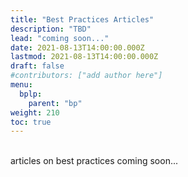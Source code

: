 ```yaml
---
title: "Best Practices Articles"
description: "TBD"
lead: "coming soon..."
date: 2021-08-13T14:00:00.000Z
lastmod: 2021-08-13T14:00:00.000Z
draft: false
#contributors: ["add author here"]
menu:
  bplp:
    parent: "bp"
weight: 210
toc: true
---
```


&nbsp;  
articles on best practices coming soon...